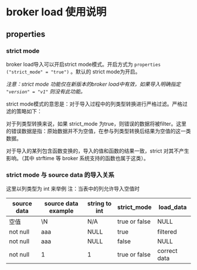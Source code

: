 # broker load 使用说明

## properties

### strict mode
broker load导入可以开启strict mode模式。开启方式为 ```properties ("strict_mode" = "true")``` 。默认的 strict mode为开启。

*注意：strict mode 功能仅在新版本的broker load中有效，如果导入明确指定 ```"version" = "v1"``` 则没有此功能。*

strict mode模式的意思是：对于导入过程中的列类型转换进行严格过滤。严格过滤的策略如下：

对于列类型转换来说，如果 strict\_mode 为true，则错误的数据将被filter。这里的错误数据是指：原始数据并不为空值，在参与列类型转换后结果为空值的这一类数据。

对于导入的某列包含函数变换的，导入的值和函数的结果一致，strict 对其不产生影响。（其中 strftime 等 broker 系统支持的函数也属于这类）。

### strict mode 与 source data 的导入关系

这里以列类型为 int 来举例
注：当表中的列允许导入空值时

source data | source data example | string to int   | strict_mode        | load_data
------------|---------------------|-----------------|--------------------|---------
空值        | \N                  | N/A             | true or false      | NULL
not null    | aaa                 | NULL            | true               | filtered
not null    | aaa                 | NULL            | false              | NULL
not null    | 1                   | 1               | true or false      | correct data
